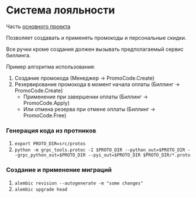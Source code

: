 # Система лояльности
Часть [основного проекта](https://github.com/cmrd-a/graduate_work)

Позволяет создавать и применять промокоды и персональные скидки.

Все ручки кроме создания должен вызывать предполагаемый сервис биллинга.

Пример алгоритма использования:
1. Создание промокода (Менеджер -> PromoCode.Create)
2. Резервирование промокода в момент начала оплаты (Биллинг -> PromoCode.Create)
   - Применение при завершении оплаты (Биллинг -> PromoCode.Apply)
   - Или отмена резерва при отмене оплаты (Биллинг -> PromoCode.Free)

### Генерация кода из протников
1. `export PROTO_DIR=src/protos`
2. `python -m grpc_tools.protoc -I $PROTO_DIR --python_out=$PROTO_DIR --grpc_python_out=$PROTO_DIR --pyi_out=$PROTO_DIR $PROTO_DIR/*.proto`

### Создание и применение миграций
1. `alembic revision --autogenerate -m "some changes"`
2. `alembic upgrade head`
